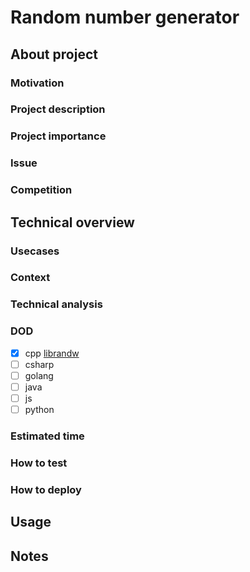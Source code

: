 # Random number generator

## About project

### Motivation

### Project description

### Project importance

### Issue

### Competition

## Technical overview

### Usecases

### Context

### Technical analysis

### DOD

- [x] cpp [librandw](https://github.com/olegasivakov/rng-cpp-librandw)
- [ ] csharp
- [ ] golang
- [ ] java
- [ ] js
- [ ] python 

### Estimated time

### How to test

### How to deploy

## Usage

## Notes
